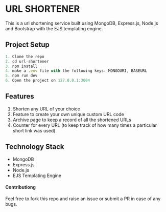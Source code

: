 # URL SHORTENER

This is a url shortening service built using MongoDB, Express.js, Node.js and Bootstrap with the EJS templating engine.

## Project Setup

```javascript
1. Clone the repo
2. cd url-shortener
3. npm install
4. make a .env file with the following keys: MONGOURI, BASEURL
5. npm run dev
6. Open the project on 127.0.0.1:3004
```

## Features

1. Shorten any URL of your choice
2. Feature to create your own unique custom URL code
3. Archive page to keep a record of all the shortened URLs
4. Counter for every URL (to keep track of how many times a particular short link was used)

## Technology Stack

- MongoDB
- Express.js
- Node.js
- EJS Templating Engine


#### Contributiong

Feel free to fork this repo and raise an issue or submit a PR in case of any bugs.
